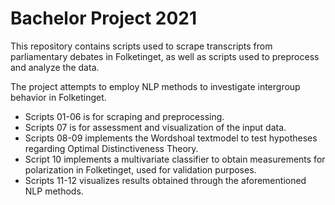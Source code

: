 # Bachelor Project 2021

This repository contains scripts used to scrape transcripts from parliamentary debates in Folketinget, as well as scripts used to preprocess and analyze the data.

The project attempts to employ NLP methods to investigate intergroup behavior in Folketinget.  

- Scripts 01-06 is for scraping and preprocessing.
- Scripts 07 is for assessment and visualization of the input data. 
- Scripts 08-09 implements the Wordshoal textmodel to test hypotheses regarding Optimal Distinctiveness Theory.
- Script 10 implements a multivariate classifier to obtain measurements for polarization in Folketinget, used for validation purposes. 
- Scripts 11-12 visualizes results obtained through the aforementioned NLP methods. 
